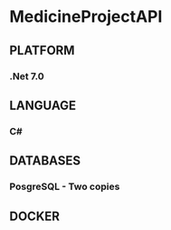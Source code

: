 # MedicineProjectAPI
## PLATFORM 
### .Net 7.0
## LANGUAGE
### C#
## DATABASES
### PosgreSQL - Two copies
## DOCKER
